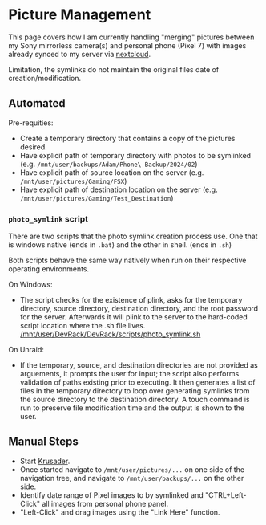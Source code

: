 # Picture Management

This page covers how I am currently handling "merging" pictures between my Sony mirrorless camera(s) and personal phone (Pixel 7) with images already synced to my server via [nextcloud](./cloud).

Limitation, the symlinks do not maintain the original files date of creation/modification.

## Automated

Pre-requities:

- Create a temporary directory that contains a copy of the pictures desired. 
- Have explicit path of temporary directory with photos to be symlinked (e.g. `/mnt/user/backups/Adam/Phone\ Backup/2024/02`)
- Have explicit path of source location on the server (e.g. `/mnt/user/pictures/Gaming/FSX`)
- Have explicit path of destination location on the server (e.g. `/mnt/user/pictures/Gaming/Test_Destination`)

### `photo_symlink` script

There are two scripts that the photo symlink creation process use. One that is windows native (ends in `.bat`) and the other in shell. (ends in `.sh`)

Both scripts behave the same way natively when run on their respective operating environments.

On Windows:

- The script checks for the existence of plink, asks for the temporary directory, source directory, destination directory, and the root password for the server. Afterwards it will plink to the server to the hard-coded script location where the .sh file lives. [/mnt/user/DevRack/DevRack/scripts/photo_symlink.sh](https://github.com/adamzvolanek/DevRack/blob/main/scripts/photo_symlink.sh)

On Unraid:

- If the temporary, source, and destination directories are not provided as arguements, it prompts the user for input; the script also performs validation of paths existing prior to executing. It then generates a list of files in the temporary directory to loop over generating symlinks from the source directory to the destination directory. A touch command is run to preserve file modification time and the output is shown to the user.

## Manual Steps

- Start [Krusader](./unraid#once-booted).
- Once started navigate to `/mnt/user/pictures/...` on one side of the navigation tree, and navigate to `/mnt/user/backups/...` on the other side.
- Identify date range of Pixel images to by symlinked and "CTRL+Left-Click" all images from personal phone panel.
- "Left-Click" and drag images using the "Link Here" function.
